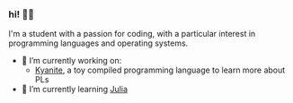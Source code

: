 ### hi! 👋🏻

I'm a student with a passion for coding, with a particular interest in programming languages and operating systems.

- 🔭 I’m currently working on:
  - [Kyanite](https://github.com/alythical/kyanite), a toy compiled programming language to learn more about PLs
- 🌱 I’m currently learning [Julia](https://julialang.org)
<!--
- 👯 I’m looking to collaborate on ...
- 🤔 I’m looking for help with ...
- 💬 Ask me about ...
- 📫 How to reach me: ...
- 😄 Pronouns: ...
- ⚡ Fun fact: ...
-->
